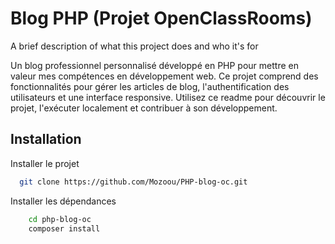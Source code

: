 # Blog PHP (Projet OpenClassRooms)

A brief description of what this project does and who it's for

Un blog professionnel personnalisé développé en PHP pour mettre en valeur mes compétences en développement web. Ce projet comprend des fonctionnalités pour gérer les articles de blog, l'authentification des utilisateurs et une interface responsive. Utilisez ce readme pour découvrir le projet, l'exécuter localement et contribuer à son développement.



## Installation

Installer le projet

```bash
  git clone https://github.com/Mozoou/PHP-blog-oc.git
```

Installer les dépendances

```bash
    cd php-blog-oc
    composer install
```

